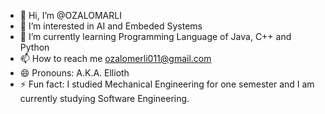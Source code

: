 - 👋 Hi, I’m @OZALOMARLI
- 👀 I’m interested in AI and Embeded Systems
- 🌱 I’m currently learning Programming Language of Java, C++ and Python
- 📫 How to reach me ozalomerli011@gmail.com
- 😄 Pronouns: A.K.A. Ellioth
- ⚡ Fun fact: I studied Mechanical Engineering for one semester and I am currently studying Software Engineering.

<!---
OZALOMARLI/OZALOMARLI is a ✨ special ✨ repository because its `README.md` (this file) appears on your GitHub profile.
You can click the Preview link to take a look at your changes.
--->
